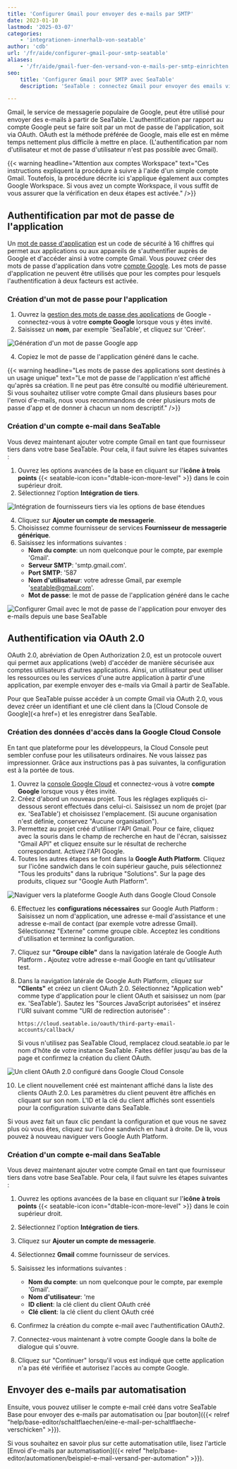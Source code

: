```yaml
---
title: 'Configurer Gmail pour envoyer des e-mails par SMTP'
date: 2023-01-10
lastmod: '2025-03-07'
categories:
    - 'integrationen-innerhalb-von-seatable'
author: 'cdb'
url: '/fr/aide/configurer-gmail-pour-smtp-seatable'
aliases:
    - '/fr/aide/gmail-fuer-den-versand-von-e-mails-per-smtp-einrichten'
seo:
    title: 'Configurer Gmail pour SMTP avec SeaTable'
    description: 'SeaTable : connectez Gmail pour envoyer des emails via SMTP, app password ou OAuth2, guide étape par étape, ports et sécurité inclus.'

---
```


Gmail, le service de messagerie populaire de Google, peut être utilisé pour envoyer des e-mails à partir de SeaTable. L'authentification par rapport au compte Google peut se faire soit par un mot de passe de l'application, soit via OAuth. OAuth est la méthode préférée de Google, mais elle est en même temps nettement plus difficile à mettre en place. (L'authentification par nom d'utilisateur et mot de passe d'utilisateur n'est pas possible avec Gmail).

{{< warning headline="Attention aux comptes Workspace" text="Ces instructions expliquent la procédure à suivre à l'aide d'un simple compte Gmail. Toutefois, la procédure décrite ici s'applique également aux comptes Google Workspace. Si vous avez un compte Workspace, il vous suffit de vous assurer que la vérification en deux étapes est activée." />}}

## Authentification par mot de passe de l'application

Un [mot de passe d'application](https://support.google.com/accounts/answer/185833?hl=de) est un code de sécurité à 16 chiffres qui permet aux applications ou aux appareils de s'authentifier auprès de Google et d'accéder ainsi à votre compte Gmail. Vous pouvez créer des mots de passe d'application dans votre [compte Google](https://myaccount.google.com/). Les mots de passe d'application ne peuvent être utilisés que pour les comptes pour lesquels l'authentification à deux facteurs est activée.

### Création d'un mot de passe pour l'application

1. Ouvrez la [gestion des mots de passe des applications](https://myaccount.google.com/apppasswords) de Google - connectez-vous à votre **compte Google** lorsque vous y êtes invité.
2. Saisissez un **nom**, par exemple 'SeaTable', et cliquez sur 'Créer'.

![Génération d'un mot de passe Google app](images/Google_App_Password.gif)

4. Copiez le mot de passe de l'application généré dans le cache.

{{< warning headline="Les mots de passe des applications sont destinés à un usage unique" text="Le mot de passe de l'application n'est affiché qu'après sa création. Il ne peut pas être consulté ou modifié ultérieurement. Si vous souhaitez utiliser votre compte Gmail dans plusieurs bases pour l'envoi d'e-mails, nous vous recommandons de créer plusieurs mots de passe d'app et de donner à chacun un nom descriptif." />}}

### Création d'un compte e-mail dans SeaTable

Vous devez maintenant ajouter votre compte Gmail en tant que fournisseur tiers dans votre base SeaTable. Pour cela, il faut suivre les étapes suivantes :

1. Ouvrez les options avancées de la base en cliquant sur l'**icône à trois points** {{< seatable-icon icon="dtable-icon-more-level" >}} dans le coin supérieur droit.
2. Sélectionnez l'option **Intégration de tiers**.

![Intégration de fournisseurs tiers via les options de base étendues](images/Integration-von-Drittanbietern-ueber-die-erweiterten-Base-Optionen.png)

4. Cliquez sur **Ajouter un compte de messagerie**.
5. Choisissez comme fournisseur de services **Fournisseur de messagerie générique**.
6. Saisissez les informations suivantes :
    - **Nom du compte**: un nom quelconque pour le compte, par exemple 'Gmail'.
    - **Serveur SMTP**: 'smtp.gmail.com'.
    - **Port SMTP**: '587
    - **Nom d'utilisateur**: votre adresse Gmail, par exemple 'seatable@gmail.com'.
    - **Mot de passe**: le mot de passe de l'application généré dans le cache

![Configurer Gmail avec le mot de passe de l'application pour envoyer des e-mails depuis une base SeaTable](images/ThirdPartyIntegration_Gmail.png)

## Authentification via OAuth 2.0

OAuth 2.0, abréviation de Open Authorization 2.0, est un protocole ouvert qui permet aux applications (web) d'accéder de manière sécurisée aux comptes utilisateurs d'autres applications. Ainsi, un utilisateur peut utiliser les ressources ou les services d'une autre application à partir d'une application, par exemple envoyer des e-mails via Gmail à partir de SeaTable.

Pour que SeaTable puisse accéder à un compte Gmail via OAuth 2.0, vous devez créer un identifiant et une clé client dans la [Cloud Console de Google](<a href=) et les enregistrer dans SeaTable.

### Création des données d'accès dans la Google Cloud Console

En tant que plateforme pour les développeurs, la Cloud Console peut sembler confuse pour les utilisateurs ordinaires. Ne vous laissez pas impressionner. Grâce aux instructions pas à pas suivantes, la configuration est à la portée de tous.

1. Ouvrez la [console Google Cloud](https://console.developers.google.com/) et connectez-vous à votre **compte Google** lorsque vous y êtes invité.
2. Créez d'abord un nouveau projet. Tous les réglages expliqués ci-dessous seront effectués dans celui-ci. Saisissez un nom de projet (par ex. 'SeaTable') et choisissez l'emplacement. (Si aucune organisation n'est définie, conservez "Aucune organisation").
3. Permettez au projet créé d'utiliser l'API Gmail. Pour ce faire, cliquez avec la souris dans le champ de recherche en haut de l'écran, saisissez "Gmail API" et cliquez ensuite sur le résultat de recherche correspondant. Activez l'API Google.
4. Toutes les autres étapes se font dans la **Google Auth Platform**. Cliquez sur l'icône sandwich dans le coin supérieur gauche, puis sélectionnez "Tous les produits" dans la rubrique "Solutions". Sur la page des produits, cliquez sur "Google Auth Platform".

![Naviguer vers la plateforme Google Auth dans Google Cloud Console](images/GoogleAuthPlatform.png)

6. Effectuez les **configurations nécessaires** sur Google Auth Platform : Saisissez un nom d'application, une adresse e-mail d'assistance et une adresse e-mail de contact (par exemple votre adresse Gmail). Sélectionnez "Externe" comme groupe cible. Acceptez les conditions d'utilisation et terminez la configuration.
7. Cliquez sur **"Groupe cible"** dans la navigation latérale de Google Auth Platform **.** Ajoutez votre adresse e-mail Google en tant qu'utilisateur test.
8. Dans la navigation latérale de Google Auth Platform, cliquez sur **"Clients"** et créez un client OAuth 2.0. Sélectionnez "Application web" comme type d'application pour le client OAuth et saisissez un nom (par ex. 'SeaTable'). Sautez les "Sources JavaScript autorisées" et insérez l'URI suivant comme "URI de redirection autorisée" :

    ```
    https://cloud.seatable.io/oauth/third-party-email-accounts/callback/
    ```

    Si vous n'utilisez pas SeaTable Cloud, remplacez cloud.seatable.io par le nom d'hôte de votre instance SeaTable. Faites défiler jusqu'au bas de la page et confirmez la création du client OAuth.

![Un client OAuth 2.0 configuré dans Google Cloud Console](images/Configured_OAuth_Client_GoogleCloudConsole.png)

10. Le client nouvellement créé est maintenant affiché dans la liste des clients OAuth 2.0. Les paramètres du client peuvent être affichés en cliquant sur son nom. L'ID et la clé du client affichés sont essentiels pour la configuration suivante dans SeaTable.

Si vous avez fait un faux clic pendant la configuration et que vous ne savez plus où vous êtes, cliquez sur l'icône sandwich en haut à droite. De là, vous pouvez à nouveau naviguer vers Google Auth Platform.

### Création d'un compte e-mail dans SeaTable

Vous devez maintenant ajouter votre compte Gmail en tant que fournisseur tiers dans votre base SeaTable. Pour cela, il faut suivre les étapes suivantes :

1. Ouvrez les options avancées de la base en cliquant sur l'**icône à trois points** {{< seatable-icon icon="dtable-icon-more-level" >}} dans le coin supérieur droit.
2. Sélectionnez l'option **Intégration de tiers**.
3. Cliquez sur **Ajouter un compte de messagerie**.
4. Sélectionnez **Gmail** comme fournisseur de services.
5. Saisissez les informations suivantes :

    - **Nom du compte**: un nom quelconque pour le compte, par exemple 'Gmail'.
    - **Nom d'utilisateur**: 'me
    - **ID client**: la clé client du client OAuth créé
    - **Clé client**: la clé client du client OAuth créé

6. Confirmez la création du compte e-mail avec l'authentification OAuth2.
7. Connectez-vous maintenant à votre compte Google dans la boîte de dialogue qui s'ouvre.
8. Cliquez sur "Continuer" lorsqu'il vous est indiqué que cette application n'a pas été vérifiée et autorisez l'accès au compte Google.

## Envoyer des e-mails par automatisation

Ensuite, vous pouvez utiliser le compte e-mail créé dans votre SeaTable Base pour envoyer des e-mails par automatisation ou [par bouton]({{< relref "help/base-editor/schaltflaechen/eine-e-mail-per-schaltflaeche-verschicken" >}}).

Si vous souhaitez en savoir plus sur cette automatisation utile, lisez l'article [Envoi d'e-mails par automatisation]({{< relref "help/base-editor/automationen/beispiel-e-mail-versand-per-automation" >}}).
